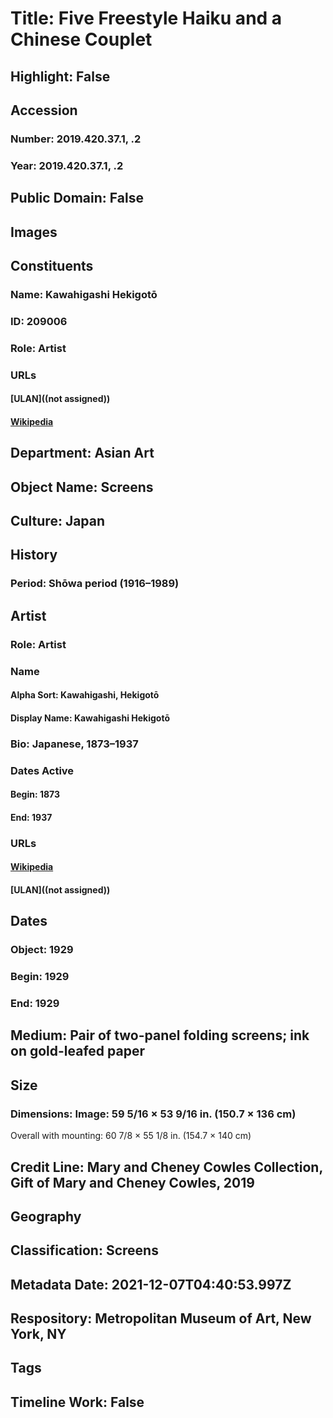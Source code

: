 # Title: Five Freestyle Haiku and a Chinese Couplet
## Highlight: False
## Accession
### Number: 2019.420.37.1, .2
### Year: 2019.420.37.1, .2
## Public Domain: False
## Images
## Constituents
### Name: Kawahigashi Hekigotō
### ID: 209006
### Role: Artist
### URLs
#### [ULAN]((not assigned))
#### [Wikipedia](https://www.wikidata.org/wiki/Q1737276)
## Department: Asian Art
## Object Name: Screens
## Culture: Japan
## History
### Period: Shōwa period (1916–1989)
## Artist
### Role: Artist
### Name
#### Alpha Sort: Kawahigashi, Hekigotō
#### Display Name: Kawahigashi Hekigotō
### Bio: Japanese, 1873–1937
### Dates Active
#### Begin: 1873
#### End: 1937
### URLs
#### [Wikipedia](https://www.wikidata.org/wiki/Q1737276)
#### [ULAN]((not assigned))
## Dates
### Object: 1929
### Begin: 1929
### End: 1929
## Medium: Pair of two-panel folding screens; ink on gold-leafed paper
## Size
### Dimensions: Image: 59 5/16 × 53 9/16 in. (150.7 × 136 cm)
Overall with mounting: 60 7/8 × 55 1/8 in. (154.7 × 140 cm)
## Credit Line: Mary and Cheney Cowles Collection, Gift of Mary and Cheney Cowles, 2019
## Geography
## Classification: Screens
## Metadata Date: 2021-12-07T04:40:53.997Z
## Respository: Metropolitan Museum of Art, New York, NY
## Tags
## Timeline Work: False